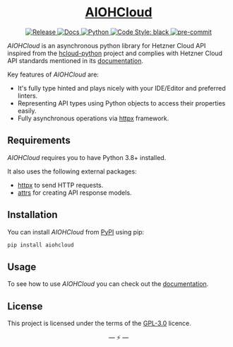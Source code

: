 <div align="center">
<h1><a href="https://github.com/IHosseini083/AIOHCloud"><b>AIOHCloud</b></a></h1>
<a href="https://github.com/IHosseini083/AIOHCloud/actions?query=workflow%3ARelease" target="_blank">
    <img src="https://github.com/IHosseini083/AIOHCloud/workflows/Release/badge.svg" alt="Release">
</a>
<a href="https://github.com/IHosseini083/AIOHCloud/actions/workflows/publish-docs.yml?query=event%3Apush+workflow%3A%22Publish+Docs%22+branch%3Amain" target="_blank">
    <img src="https://github.com/IHosseini083/AIOHCloud/actions/workflows/publish-docs.yml/badge.svg" alt="Docs">
</a>
<a href="https://www.python.org">
    <img src="https://img.shields.io/badge/Python-3.8+-3776AB.svg?style=flat&logo=python&logoColor=white" alt="Python">
</a>
<a href="https://github.com/psf/black">
    <img src="https://img.shields.io/static/v1?label=code%20style&message=black&color=black&style=flat" alt="Code Style: black">
</a>
<a href="https://github.com/pre-commit/pre-commit">
    <img src="https://img.shields.io/badge/pre--commit-enabled-brightgreen?logo=pre-commit&logoColor=white&style=flat" alt="pre-commit">
</a>
</div>

_AIOHCloud_ is an asynchronous python library for Hetzner Cloud API inspired from the [hcloud-python]
project and complies with Hetzner Cloud API standards mentioned in its [documentation](https://docs.hetzner.cloud).

Key features of _AIOHCloud_ are:

- It's fully type hinted and plays nicely with your IDE/Editor and preferred linters.
- Representing API types using Python objects to access their properties easily.
- Fully asynchronous operations via [httpx] framework.

## Requirements

_AIOHCloud_ requires you to have Python 3.8+ installed.

It also uses the following external packages:

- [httpx] to send HTTP requests.
- [attrs] for creating API response models.

## Installation

You can install _AIOHCloud_ from [PyPI](https://pypi.org/project/aiohcloud/) using pip:

```bash
pip install aiohcloud
```

## Usage

To see how to use _AIOHCloud_ you can check out the [documentation](https://aiohcloud.iliya.dev/).

## License

This project is licensed under the terms of the [GPL-3.0] licence.

<p align="center">&mdash; ⚡ &mdash;</p>

<!-- Links -->

[GPL-3.0]: https://www.gnu.org/licenses/gpl-3.0.en.html "GNU General Public License v3.0"
[hcloud-python]: https://github.com/hetznercloud/hcloud-python/ "hcloud-python is a library for the Hetzner Cloud API."
[httpx]: https://github.com/encode/httpx "A next generation HTTP client for Python"
[attrs]: https://github.com/python-attrs/attrs "Python Classes Without Boilerplate"
